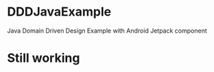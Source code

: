 # DDDJavaExample
 Java Domain Driven Design Example with Android Jetpack component
 
# Still working
